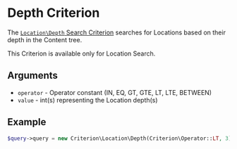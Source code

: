 # Depth Criterion

The [`Location\Depth` Search Criterion](https://github.com/ezsystems/ezpublish-kernel/tree/v8.0.0-beta3/eZ/Publish/API/Repository/Values/Content/Query/Criterion/Location)
searches for Locations based on their depth in the Content tree.

This Criterion is available only for Location Search.

## Arguments

- `operator` - Operator constant (IN, EQ, GT, GTE, LT, LTE, BETWEEN)
- `value` - int(s) representing the Location depth(s)

## Example

``` php
$query->query = new Criterion\Location\Depth(Criterion\Operator::LT, 3);
```
